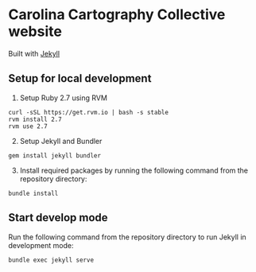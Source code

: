# Carolina Cartography Collective website

Built with [Jekyll](https://jekyllrb.com/)

## Setup for local development

1. Setup Ruby 2.7 using RVM
```
curl -sSL https://get.rvm.io | bash -s stable
rvm install 2.7
rvm use 2.7
```

2. Setup Jekyll and Bundler
```
gem install jekyll bundler
```

3. Install required packages by running the following command from the repository directory:
```
bundle install
```
## Start develop mode

Run the following command from the repository directory to run Jekyll in development mode:
```
bundle exec jekyll serve
```
